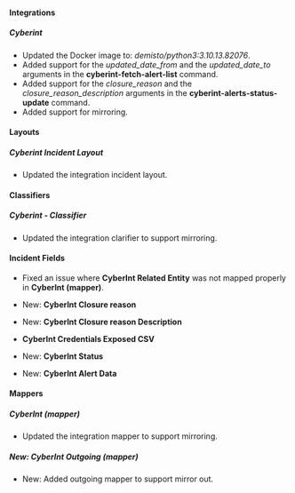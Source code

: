 
#### Integrations

##### Cyberint
- Updated the Docker image to: *demisto/python3:3.10.13.82076*.
- Added support for the *updated_date_from* and the *updated_date_to* arguments in the **cyberint-fetch-alert-list** command.
- Added support for the *closure_reason* and the *closure_reason_description* arguments in the **cyberint-alerts-status-update** command.
- Added support for mirroring.


#### Layouts

##### Cyberint Incident Layout

- Updated the integration incident layout.


#### Classifiers

##### Cyberint - Classifier

- Updated the integration clarifier to support mirroring.


#### Incident Fields

- Fixed an issue where **CyberInt Related Entity** was not mapped properly in **CyberInt (mapper)**. 

- New: **CyberInt Closure reason**

- New: **CyberInt Closure reason Description**

- **CyberInt Credentials Exposed CSV**

- New: **CyberInt Status**

- New: **CyberInt Alert Data**


#### Mappers

##### CyberInt (mapper)

- Updated the integration mapper to support mirroring.

##### New: CyberInt Outgoing (mapper)

- New: Added outgoing mapper to support mirror out.
